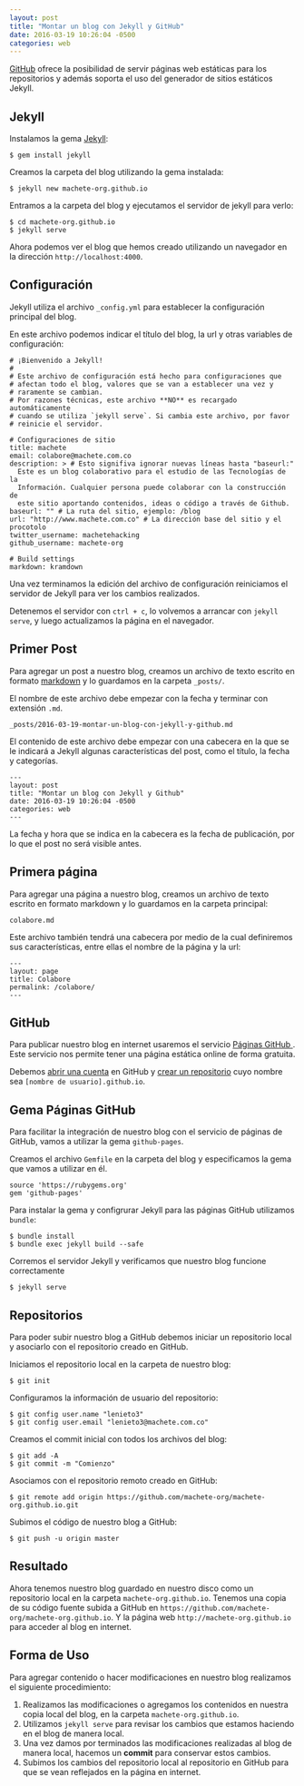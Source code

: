```yaml
---
layout: post
title: "Montar un blog con Jekyll y GitHub"
date: 2016-03-19 10:26:04 -0500
categories: web
---
```


[GitHub](https://github.com/) ofrece la posibilidad de servir páginas
web estáticas para los repositorios y además soporta el uso del
generador de sitios estáticos Jekyll.

## Jekyll

Instalamos la gema [Jekyll](http://jekyllrb.com/):  

    $ gem install jekyll

Creamos la carpeta del blog utilizando la gema instalada:  

    $ jekyll new machete-org.github.io

Entramos a la carpeta del blog y ejecutamos el servidor de jekyll para
verlo:  

    $ cd machete-org.github.io
    $ jekyll serve

Ahora podemos ver el blog que hemos creado utilizando un navegador en la
dirección `http://localhost:4000`.  

## Configuración

Jekyll utiliza el archivo `_config.yml` para establecer la configuración
principal del blog.  

En este archivo podemos indicar el título del blog, la url y otras
variables de configuración:  


    # ¡Bienvenido a Jekyll!
    #
    # Este archivo de configuración está hecho para configuraciones que
    # afectan todo el blog, valores que se van a establecer una vez y
    # raramente se cambian.
    # Por razones técnicas, este archivo **NO** es recargado automáticamente
    # cuando se utiliza `jekyll serve`. Si cambia este archivo, por favor
    # reinicie el servidor.

    # Configuraciones de sitio
    title: machete
    email: colabore@machete.com.co
    description: > # Esto signifiva ignorar nuevas líneas hasta "baseurl:"
      Este es un blog colaborativo para el estudio de las Tecnologías de la
      Información. Cualquier persona puede colaborar con la construcción de
      este sitio aportando contenidos, ideas o código a través de Github.
    baseurl: "" # La ruta del sitio, ejemplo: /blog
    url: "http://www.machete.com.co" # La dirección base del sitio y el procotolo
    twitter_username: machetehacking
    github_username: machete-org

    # Build settings
    markdown: kramdown

Una vez terminamos la edición del archivo de configuración reiniciamos
el servidor de Jekyll para ver los cambios realizados.  

Detenemos el servidor con `ctrl + c`, lo volvemos a arrancar con
`jekyll serve`, y luego actualizamos la página en el navegador.  

## Primer Post

Para agregar un post a nuestro blog, creamos un archivo de texto escrito
en formato [markdown](http://markdown.es) y lo guardamos en la carpeta `_posts/`.  

El nombre de este archivo debe empezar con la fecha y terminar con
extensión `.md`.  

    _posts/2016-03-19-montar-un-blog-con-jekyll-y-github.md

El contenido de este archivo debe empezar con una cabecera en la que se
le indicará a Jekyll algunas características del post, como el título,
la fecha y categorías.  

    ---
    layout: post
    title: "Montar un blog con Jekyll y Github"
    date: 2016-03-19 10:26:04 -0500
    categories: web
    ---

La fecha y hora que se indica en la cabecera es la fecha de publicación, por lo que el post
no será visible antes.  

## Primera página

Para agregar una página a nuestro blog, creamos un archivo de texto
escrito en formato markdown y lo guardamos en la carpeta principal:  

    colabore.md

Este archivo también tendrá una cabecera por medio de la cual
definiremos sus características, entre ellas el nombre de la página y
la url:  

    ---
    layout: page
    title: Colabore
    permalink: /colabore/
    ---

## GitHub

Para publicar nuestro blog en internet usaremos el servicio [Páginas GitHub
](https://pages.github.com/). Este servicio nos permite tener una
página estática online de forma gratuita.  

Debemos [abrir una cuenta](https://github.com/join) en GitHub y [crear un repositorio](https://github.com/new) cuyo
nombre sea `[nombre de usuario].github.io`.  

## Gema Páginas GitHub

Para facilitar la integración de nuestro blog con el servicio de páginas
de GitHub, vamos a utilizar la gema `github-pages`.  

Creamos el archivo `Gemfile` en la carpeta del blog y especificamos la
gema que vamos a utilizar en él.  

    source 'https://rubygems.org'
    gem 'github-pages'

Para instalar la gema y configrurar Jekyll para las páginas GitHub utilizamos `bundle`:  

    $ bundle install
    $ bundle exec jekyll build --safe

Corremos el servidor Jekyll y verificamos que nuestro blog funcione
correctamente  

    $ jekyll serve

## Repositorios

Para poder subir nuestro blog a GitHub debemos iniciar un repositorio
local y asociarlo con el repositorio creado en GitHub.  

Iniciamos el repositorio local en la carpeta de nuestro blog:  

    $ git init

Configuramos la información de usuario del repositorio:  

    $ git config user.name "lenieto3"
    $ git config user.email "lenieto3@machete.com.co"

Creamos el commit inicial con todos los archivos del blog:  

    $ git add -A
    $ git commit -m "Comienzo"

Asociamos con el repositorio remoto creado en GitHub:  

    $ git remote add origin https://github.com/machete-org/machete-org.github.io.git

Subimos el código de nuestro blog a GitHub:  

    $ git push -u origin master

## Resultado

Ahora tenemos nuestro blog guardado en nuestro disco como un repositorio local en la
carpeta `machete-org.github.io`. Tenemos una copia de su código fuente subida a
GitHub en `https://github.com/machete-org/machete-org.github.io`. Y la página
web `http://machete-org.github.io` para acceder al blog en internet.  

## Forma de Uso

Para agregar contenido o hacer modificaciones en nuestro blog realizamos
el siguiente procedimiento:  

  1. Realizamos las modificaciones o agregamos los contenidos en nuestra
  copia local del blog, en la carpeta `machete-org.github.io`.  
  2. Utilizamos `jekyll serve` para revisar los cambios que estamos
  haciendo en el blog de manera local.  
  3. Una vez damos por terminados las modificaciones realizadas al blog de
  manera local, hacemos un **commit** para conservar estos cambios.  
  4. Subimos los cambios del repositorio local al repositorio en GitHub
  para que se vean reflejados en la página en internet.

